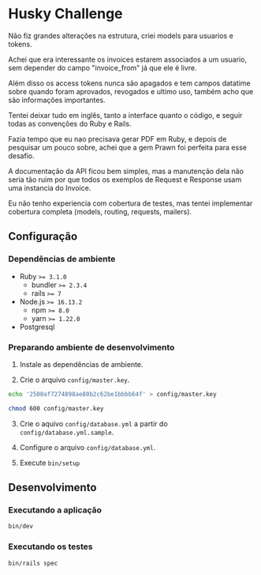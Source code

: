 # Husky Challenge

Não fiz grandes alterações na estrutura, criei models para usuarios e tokens.

Achei que era interessante os invoices estarem associados a um usuario, sem depender do campo "invoice_from" já que ele é livre.

Além disso os access tokens nunca são apagados e tem campos datatime sobre quando foram aprovados, revogados e ultimo uso, também acho que são informações importantes.

Tentei deixar tudo em inglês, tanto a interface quanto o código, e seguir todas as convenções do Ruby e Rails.

Fazia tempo que eu nao precisava gerar PDF em Ruby, e depois de pesquisar um pouco sobre, achei que a gem Prawn foi perfeita para esse desafio.

A documentação da API ficou bem simples, mas a manutenção dela não seria tão ruim por que todos os exemplos de Request e Response usam uma instancia do Invoice.

Eu não tenho experiencia com cobertura de testes, mas tentei implementar cobertura completa (models, routing, requests, mailers).

## Configuração

### Dependências de ambiente

- Ruby `>= 3.1.0`
  - bundler `>= 2.3.4`
  - rails `>= 7`
- Node.js `>= 16.13.2`
  - npm `>= 8.0`
  - yarn `>= 1.22.0`
- Postgresql

### Preparando ambiente de desenvolvimento

1) Instale as dependências de ambiente.

2) Crie o arquivo `config/master.key`.

```sh
echo '2500af7274898ae80b2c62be1bbbb64f' > config/master.key

chmod 600 config/master.key
```

3) Crie o aquivo `config/database.yml` a partir do `config/database.yml.sample`.

4) Configure o arquivo `config/database.yml`.

5) Execute `bin/setup`

## Desenvolvimento

### Executando a aplicação

```sh
bin/dev
```

### Executando os testes

```sh
bin/rails spec
```
